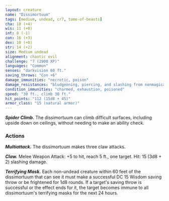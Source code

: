 ```yaml
---
layout: creature
name: "Dissimortuum"
tags: [medium, undead, cr7, tome-of-beasts]
cha: 18 (+4)
wis: 11 (+0)
int: 8 (-1)
con: 16 (+3)
dex: 10 (+0)
str: 14 (+2)
size: Medium undead
alignment: chaotic evil
challenge: "7 (2900 XP)"
languages: "Common"
senses: "darkvision 60 ft."
saving_throws: "Con +6"
damage_immunities: "necrotic, poison"
damage_resistances: "bludgeoning, piercing, and slashing from nonmagical weapons"
condition_immunities: "charmed, exhaustion, poisoned"
speed: "30 ft., climb 30 ft."
hit_points: "112 (15d8 + 45)"
armor_class: "15 (natural armor)"
---
```


***Spider Climb.*** The dissimortuum can climb difficult surfaces, including upside down on ceilings, without needing to make an ability check.

### Actions

***Multiattack.*** The dissimortuum makes three claw attacks.

***Claw.*** Melee Weapon Attack: +5 to hit, reach 5 ft., one target. Hit: 15 (3d8 + 2) slashing damage.

***Terrifying Mask.*** Each non-undead creature within 60 feet of the dissimortuum that can see it must make a successful DC 15 Wisdom saving throw or be frightened for 1d8 rounds. If a target's saving throw is successful or the effect ends for it, the target becomes immune to all dissimortuum's terrifying masks for the next 24 hours.

